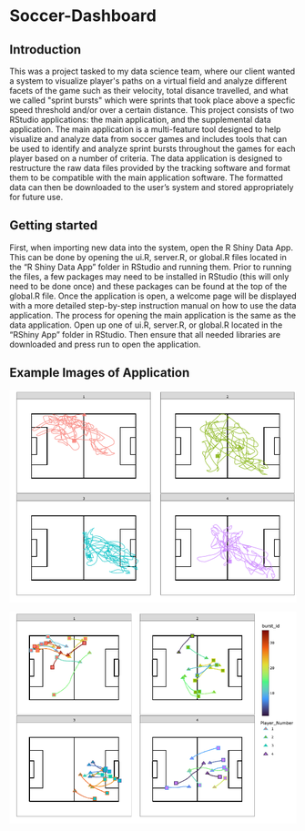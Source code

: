 # Soccer-Dashboard

## Introduction

This was a project tasked to my data science team, where our client wanted a system to visualize player's paths on a virtual field and analyze different facets of the game such as their velocity, total disance travelled, and what we called "sprint bursts" which were sprints that took place above a specfic speed threshold and/or over a certain distance. This project consists of two RStudio applications: the main application, and the supplemental data application. The main application is a multi-feature tool designed to help visualize and analyze data from soccer games and includes tools that can be used to identify and analyze sprint bursts throughout the games for each player based on a number of criteria. The data application is designed to restructure the raw data files provided by the tracking software and format them to be compatible with the main application software. The formatted data can then be downloaded to the user’s system and stored appropriately for future use.

## Getting started

First, when importing new data into the system, open the R Shiny Data App. This can be done by opening the ui.R, server.R, or global.R files located in the “R Shiny Data App” folder in RStudio and running them. Prior to running the files, a few packages may need to be installed in RStudio (this will only need to be done once) and these packages can be found at the top of the global.R file. Once the application is open, a welcome page will be displayed with a more detailed step-by-step instruction manual on how to use the data application. The process for opening the main application is the same as the data application. Open up one of ui.R, server.R, or global.R located in the “RShiny App” folder in RStudio. Then ensure that all needed libraries are downloaded and press run to open the application.

## Example Images of Application

![Player Path](Documentation/player_paths.png)

![Sprint Bursts](Documentation/sprint_bursts.png)
